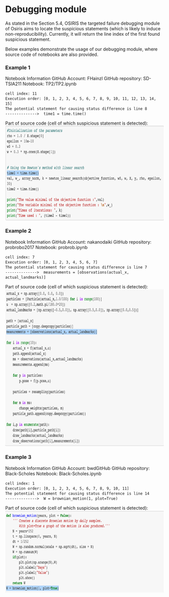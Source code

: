 # Debugging module

As stated in the Section 5.4, OSIRIS the targeted failure debugging module of Osiris aims to locate the suspicious statements (which is likely to induce non-reproducibility). Currently, it will return the line index of the first found suspicious statement.  

Below examples demonstrate the usage of our debugging module, where source code of notebooks are also provided.   

### Example 1

Notebook Information
GitHub Account: FHainzl
GitHub repository: SD-TSIA211
Notebook: TP2/TP2.ipynb

```
cell index: 11
Execution order: [0, 1, 2, 3, 4, 5, 6, 7, 8, 9, 10, 11, 12, 13, 14, 15]
The potential statement for causing status difference is line 8
-------------->  time1 = time.time()
```

Part of source code (cell of which suspicious statement is detected):
 <img src="p2.png" align="center" border="0" width="800" height="300"/>   

### Example 2

Notebook Information
GitHub Account: nakanodaiki
GitHub repository: probrobo2017
Notebook: probrob.ipynb

```
cell index: 7
Execution order: [0, 1, 2, 3, 4, 5, 6, 7]
The potential statement for causing status difference is line 7
-------------->  measurements = [observations(actual_x, actual_landmarks)]
```

Part of source code (cell of which suspicious statement is detected):
 <img src="p3.png" align="center" border="0" width="800" height="500"/>   

 ### Example 3

Notebook Information
GitHub Account: bwdGitHub
GitHub repository: Black-Scholes
Notebook: Black-Scholes.ipynb

```
cell index: 1
Execution order: [0, 1, 2, 3, 4, 5, 6, 7, 8, 9, 10, 11]
The potential statement for causing status difference is line 14
-------------->  W = brownian_motion(1, plot=True)
```

Part of source code (cell of which suspicious statement is detected):
 <img src="p4.png" align="center" border="0" width="800" height="260"/>  


